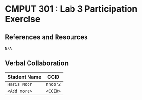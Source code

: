 # CMPUT 301 : Lab 3 Participation Exercise

## References and Resources

`N/A`

## Verbal Collaboration

| Student Name | CCID      |
| ------------ | --------- |
| `Haris Noor` |  `hnoor2` |
| `<Add more>` | `<CCID>`  |

